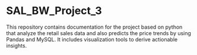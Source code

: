 # SAL_BW_Project_3
This repository contains documentation for the project based on python that analyze the retail sales data and also predicts the price trends by using Pandas and MySQL. It includes visualization tools to derive actionable insights.
